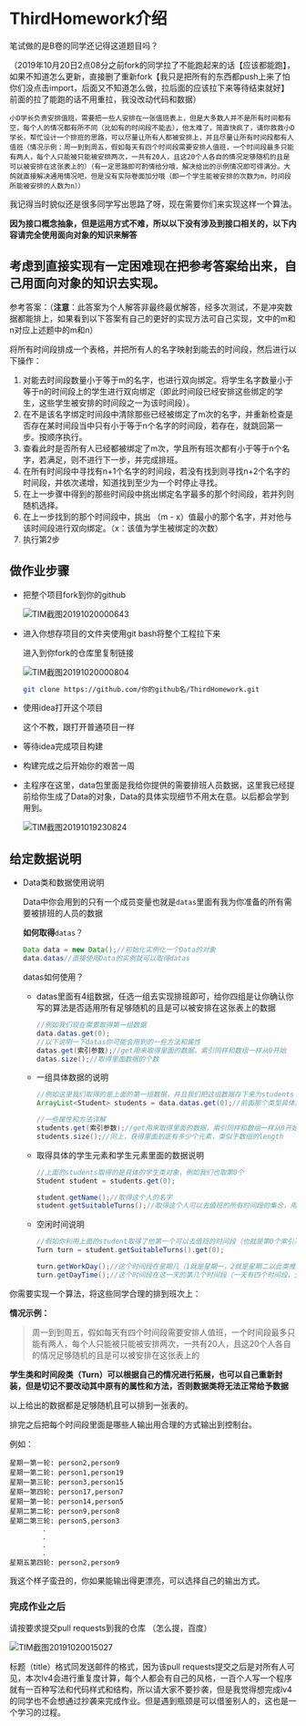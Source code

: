 # ThirdHomework介绍
笔试做的是B卷的同学还记得这道题目吗？

（2019年10月20日2点08分之前fork的同学拉了不能跑起来的话【应该都能跑】，如果不知道怎么更新，直接删了重新fork【我只是把所有的东西都push上来了怕你们没点击import，后面又不知道怎么做，拉后面的应该拉下来等待结束就好】前面的拉了能跑的话不用重拉，我没改动代码和数据）

`小D学长负责安排值班，需要把一些人安排在一张值班表上，但是大多数人并不是所有时间都有空，每个人的情况都有所不同（比如有的时间段不能去），他太难了，简直快疯了，请你救救小D学长，帮忙设计一个排班的思路，可以尽量让所有人都被安排上，并且尽量让所有时间段都有人值班（情况示例：周一到到周五，假如每天有四个时间段需要安排人值班，一个时间段最多只能有两人，每个人只能被只能被安排两次，一共有20人，且这20个人各自的情况足够随机的且是可以被安排在这张表上的）（有一定思路即可酌情给分哦，解决给出的示例情况即可得满分。大鸽就直接解决通用情况吧，但是没有实际卷面加分哦（即一个学生能被安排的次数为m，时间段所能被安排的人数为n））`

我记得当时貌似还是很多同学写出思路了呀，现在需要你们来实现这样一个算法。

**因为接口概念抽象，但是运用方式不难，所以以下没有涉及到接口相关的，以下内容请完全使用面向对象的知识来解答**



## 考虑到直接实现有一定困难现在把参考答案给出来，自己用面向对象的知识去实现。

 

参考答案：（**注意**：此答案为个人解答非最终最优解答，经多次测试，不是冲突数据都能排上，如果看到以下答案有自己的更好的实现方法可自己实现，文中的m和n对应上述题中的m和n）

将所有时间段排成一个表格，并把所有人的名字映射到能去的时间段，然后进行以下操作：

1. 对能去时间段数量小于等于m的名字，也进行双向绑定。将学生名字数量小于等于n的时间段上的学生进行双向绑定（即此时间段已经安排这些绑定的学生，这些学生被安排的时间段之一为该时间段）。
2. 在不是该名字绑定时间段中清除那些已经被绑定了m次的名字，并重新检查是否存在某时间段当中只有小于等于n个名字的时间段，若存在，就跳回第一步。按顺序执行。
3. 查看此时是否所有人已经都被绑定了m次，学且所有班次都有小于等于n个名字，若满足，则不进行下一步，并完成排班。
4. 在所有时间段中寻找有n+1个名字的时间段，若没有找到则寻找n+2个名字的时间段，并依次递增，知道找到至少为一个时停止寻找。
5. 在上一步骤中得到的那些时间段中挑出绑定名字最多的那个时间段，若并列则随机选择。
6. 在上一步找到的那个时间段中，挑出  （m - x）值最小的那个名字，并对他与该时间段进行双向绑定。（x：该值为学生被绑定的次数）
7. 执行第2步





## 做作业步骤

* 把整个项目fork到你的github

  ![TIM截图20191020000643](README/TIM截图20191020000643.png)

* 进入你想存项目的文件夹使用git bash将整个工程拉下来

  进入到你fork的仓库里复制链接

  ![TIM截图20191020000804](README/TIM截图20191020000804.png)

  ```bash
  git clone https://github.com/你的github名/ThirdHomework.git
  ```

* 使用idea打开这个项目

  这个不教，跟打开普通项目一样

* 等待idea完成项目构建

* 构建完成之后开始你的艰苦一周

* 主程序在这里，data包里面是我给你提供的需要排班人员数据，这里我已经提前给你生成了Data的对象，Data的具体实现细节不用太在意。以后都会学到用到。

  ![TIM截图20191019230824](README/TIM截图20191019230824.png)

## 给定数据说明

* Data类和数据使用说明

  Data中你会用到的只有一个成员变量也就是`datas`里面有我为你准备的所有需要被排班的人员的数据

  **如何取得**`datas`？

  ```java
  Data data = new Data();//初始化实例化一个Data的对象
  data.datas//直接使用Data的实例就可以取得datas
  ```

  datas如何使用？

  * datas里面有4组数据，任选一组去实现排班即可，给你四组是让你确认你写的算法是否适用所有足够随机的且是可以被安排在这张表上的数据

    ```java
    //例如我们现在需要取得第一组数据
    data.datas.get(0);
    //以下说明一下datas你可能会用到的一些方法和属性
    datas.get(索引参数);//get用来取得里面的数据，索引同样和数组一样从0开始
    datas.size();//取得里面数据的个数
    ```

  * 一组具体数据的说明

    ```java
    //例如这里我们取得的是上面的第一组数据，并且我们把这组数据存下来为students
    ArrayList<Student> students = data.datas.get(0);//前面那个类型具体是什么可以不用在意，自己感兴趣可以去了解，这其实就是你们上一个作业里那个可以自动扩张的动态数组，只是现在里面的数据类型是Student
    
    //一些属性和方法详解
    students.get(索引参数);//get用来取得里面的数据，索引同样和数组一样从0开始
    students.size();//同上，获得里面到底有多少个元素，类似于数组的length
    ```

  * 取得具体的学生元素和学生元素里面的数据说明

    ```java
    //上面的students取得的是具体的学生类对象，例如我们也取第0个
    Student student = students.get(0);
    
    student.getName();//取得这个人的名字
    student.getSuitableTurns();//取得这个人可以去值班的所有时间段的集合，用法同上
    ```

  * 空闲时间说明

    ```java
    //假如你利用上面的student取得了他第一个可以去值班的时间段（也就是第0个索引）
    Turn turn = student.getSuitableTurns().get(0);
    
    turn.getWorkDay();//这个时间段在星期几（1就是星期一，2就是星期二以此类推）
    turn.getDayTime();//这个时间段在这一天的第几个时间段（一天有四个时间段，分别是1，2，3，4）
    
    ```



你需要实现一个算法，将这些同学合理的排到班次上：

**情况示例：**

> 周一到到周五，假如每天有四个时间段需要安排人值班，一个时间段最多只能有两人，每个人只能被只能被安排两次，一共有20人，且这20个人各自的情况足够随机的且是可以被安排在这张表上的

**学生类和时间段类（Turn）可以根据自己的情况进行拓展，也可以自己重新封装，但是切记不要改动其中原有的属性和方法，否则数据类将无法正常给予数据**

以上给出的数据都是足够随机且可以排到一张表的。

排完之后把每个时间段里面是哪些人输出用合理的方式输出到控制台。

例如：

```tiki wiki
星期一第一轮: person2,person9
星期一第二轮: person1,person19
星期一第三轮: person3,person15
星期一第四轮: person17,person7
星期一第一轮: person14,person5
星期二第二轮: person9,person8
星期二第三轮: person5,person3
		.
		.
		.
		.
星期五第四轮: person2,person9
```

我这个样子蛮丑的，你如果能输出得更漂亮，可以选择自己的输出方式。

### 完成作业之后

请按要求提交pull requests到我的仓库 （怎么提，百度）

![TIM截图20191020015027](README/TIM截图20191020015027-1571507477170.png)

标题（title）格式同发送邮件的格式，因为该pull requests提交之后是对所有人可见，本次lv4会进行重复度计算，每个人都会有自己的风格，一百个人写一个程序就有一百种写法和代码样式和结构，所以请大家不要抄袭，但是我觉得想完成lv4的同学也不会想通过抄袭来完成作业。但是遇到瓶颈是可以借鉴别人的，这也是一个学习的过程。
